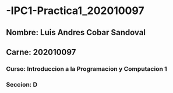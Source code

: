 # -IPC1-Practica1_202010097
## Nombre: Luis Andres Cobar Sandoval
## Carne: 202010097
### Curso: Introduccion a la Programacion y Computacion 1
### Seccion: D
